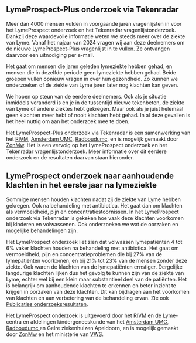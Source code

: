 ## LymeProspect-Plus onderzoek via Tekenradar

Meer dan 4000 mensen vulden in voorgaande jaren vragenlijsten in voor het LymeProspect onderzoek en het Tekenradar vragenlijstonderzoek. Dankzij deze waardevolle informatie weten we steeds meer over de ziekte van Lyme. Vanaf het najaar van 2024 vragen wij aan deze deelnemers om de nieuwe LymeProspect-Plus vragenlijst in te vullen. Ze ontvangen daarvoor een uitnodiging per e-mail. 

Het gaat om mensen die jaren geleden lymeziekte hebben gehad, en mensen die in dezelfde periode geen lymeziekte hebben gehad. Beide groepen vullen opnieuw vragen in over hun gezondheid. Zo kunnen we onderzoeken of de ziekte van Lyme jaren later nog klachten kan geven.    

We hopen op steun van de eerdere deelnemers. Ook als je situatie inmiddels veranderd is en je in de tussentijd nieuwe tekenbeten, de ziekte van Lyme of andere ziektes hebt gekregen. Maar ook als je juist helemaal geen klachten meer hebt of nooit klachten hebt gehad. In al deze gevallen is het heel nuttig om aan het onderzoek mee te doen.

Het LymeProspect-Plus onderzoek via Tekenradar is een samenwerking van het [RIVM](https://www.rivm.nl/tekenbeten-en-lyme), [Amsterdam UMC](https://www.amc.nl/web/specialismen/expertisecentra-een-overzicht/amsterdam-umc-multidisciplinair-lymeziekte-centrum-amlc.htm), [Radboudumc](https://www.radboudumc.nl/patientenzorg/aandoeningen/lymeziekte), en is mogelijk gemaakt door [ZonMw](https://www.zonmw.nl/nl). Het is een vervolg op het LymeProspect onderzoek en het Tekenradar vragenlijstonderzoek. Meer informatie over dit eerdere onderzoek en de resultaten daarvan staan hieronder.

## LymeProspect onderzoek naar aanhoudende klachten in het eerste jaar na lymeziekte 
Sommige mensen houden klachten nadat zij de ziekte van Lyme hebben gekregen. Ook na behandeling met antibiotica. Het gaat dan om klachten als vermoeidheid, pijn en concentratiestoornissen. In het LymeProspect onderzoek via Tekenradar is gekeken hoe vaak deze klachten voorkomen bij kinderen en volwassenen. Ook onderzoeken we wat de oorzaken en mogelijke behandelingen zijn.

Het LymeProspect onderzoek liet zien dat volwassen lymepatiënten 4 tot 6% vaker klachten houden na behandeling met antibiotica. Het gaat om vermoeidheid, pijn en concentratieproblemen die bij 27% van de lymepatiënten voorkomen, en bij 21% tot 23% van de mensen zonder deze ziekte. Ook waren de klachten van de lymepatiënten ernstiger. Dergelijke langdurige klachten lijken dus het gevolg te kunnen zijn van de ziekte van Lyme, echter wel bij een klein maar substantieel deel van de patiënten. Het is belangrijk om aanhoudende klachten te erkennen en beter inzicht te krijgen in oorzaken van deze klachten. Dit kan bijdragen aan het voorkomen van klachten en aan verbetering van de behandeling ervan. Zie ook [Publicaties onderzoeksresultaten](/onderzoek/publicaties).

Het LymeProspect onderzoek is uitgevoerd door het [RIVM](https://www.rivm.nl/tekenbeten-en-lyme) en de Lyme-centra en afdelingen kindergeneeskunde van het [Amsterdam UMC](https://www.amc.nl/web/specialismen/expertisecentra-een-overzicht/amsterdam-umc-multidisciplinair-lymeziekte-centrum-amlc.htm), [Radboudumc ](https://www.radboudumc.nl/patientenzorg/aandoeningen/lymeziekte) en Gelre ziekenhuizen Apeldoorn, en is mogelijk gemaakt door [ZonMw](https://www.zonmw.nl/nl) en het ministerie van [VWS](https://www.rijksoverheid.nl/ministeries/ministerie-van-volksgezondheid-welzijn-en-sport).
